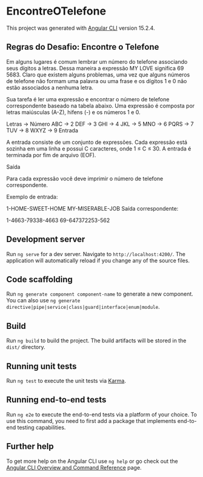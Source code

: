 # EncontreOTelefone

This project was generated with [Angular CLI](https://github.com/angular/angular-cli) version 15.2.4.

## Regras do Desafio: Encontre o Telefone

Em alguns lugares é comum lembrar um número do telefone associando seus dígitos a letras. Dessa maneira a expressão MY LOVE significa 69 5683. Claro que existem alguns problemas, uma vez que alguns números de telefone não formam uma palavra ou uma frase e os dígitos 1 e 0 não estão associados a nenhuma letra.

Sua tarefa é ler uma expressão e encontrar o número de telefone correspondente baseado na tabela abaixo. Uma expressão é composta por letras maiúsculas (A-Z), hifens (-) e os números 1 e 0.

Letras  ->  Número 
ABC    ->  2 
DEF    ->  3 
GHI    ->  4 
JKL    ->  5 
MNO    ->  6 
PQRS    ->  7 
TUV    ->  8 
WXYZ   ->  9 
Entrada

A entrada consiste de um conjunto de expressões. Cada expressão está sozinha em uma linha e possui C caracteres, onde 1 ≤ C ≤ 30. A entrada é terminada por fim de arquivo (EOF).

Saída

Para cada expressão você deve imprimir o número de telefone correspondente.

Exemplo de entrada:

1-HOME-SWEET-HOME 
MY-MISERABLE-JOB
Saída correspondente:

1-4663-79338-4663 
69-647372253-562

## Development server

Run `ng serve` for a dev server. Navigate to `http://localhost:4200/`. The application will automatically reload if you change any of the source files.

## Code scaffolding

Run `ng generate component component-name` to generate a new component. You can also use `ng generate directive|pipe|service|class|guard|interface|enum|module`.

## Build

Run `ng build` to build the project. The build artifacts will be stored in the `dist/` directory.

## Running unit tests

Run `ng test` to execute the unit tests via [Karma](https://karma-runner.github.io).

## Running end-to-end tests

Run `ng e2e` to execute the end-to-end tests via a platform of your choice. To use this command, you need to first add a package that implements end-to-end testing capabilities.

## Further help

To get more help on the Angular CLI use `ng help` or go check out the [Angular CLI Overview and Command Reference](https://angular.io/cli) page.

